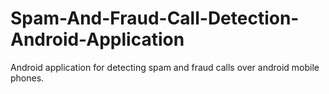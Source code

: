 # Spam-And-Fraud-Call-Detection-Android-Application
Android application for detecting spam and fraud calls over android mobile phones.
